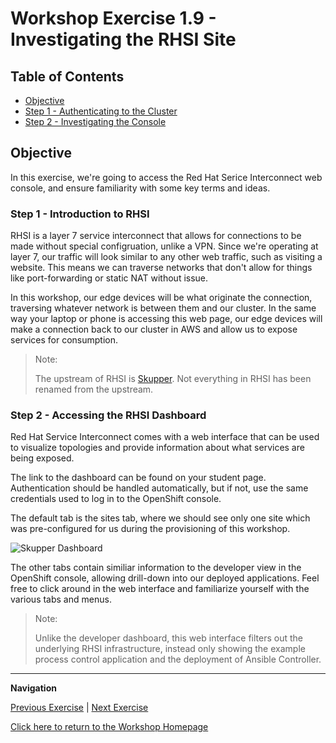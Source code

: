 # Workshop Exercise 1.9 - Investigating the RHSI Site

## Table of Contents

* [Objective](#objective)
* [Step 1 - Authenticating to the Cluster](#step-1---reviewing-the-code-repo-location)
* [Step 2 - Investigating the Console](#step-2---cloning-your-code-repo)

## Objective

In this exercise, we're going to access the Red Hat Serice Interconnect web console, and ensure familiarity with some key terms and ideas.

### Step 1 - Introduction to RHSI

RHSI is a layer 7 service interconnect that allows for connections to be made without special configruation, unlike a VPN. Since we're operating at layer 7, our traffic will look similar to any other web traffic, such as visiting a website. This means we can traverse networks that don't allow for things like port-forwarding or static NAT without issue.

In this workshop, our edge devices will be what originate the connection, traversing whatever network is between them and our cluster. In the same way your laptop or phone is accessing this web page, our edge devices will make a connection back to our cluster in AWS and allow us to expose services for consumption.

> Note:
> 
> The upstream of RHSI is [Skupper](https://skupper.io). Not everything in RHSI has been renamed from the upstream.

### Step 2 - Accessing the RHSI Dashboard

Red Hat Service Interconnect comes with a web interface that can be used to visualize topologies and provide information about what services are being exposed.

The link to the dashboard can be found on your student page. Authentication should be handled automatically, but if not, use the same credentials used to log in to the OpenShift console.

The default tab is the sites tab, where we should see only one site which was pre-configured for us during the provisioning of this workshop.

![Skupper Dashboard](../images/skupper-dashboard.png)

The other tabs contain similiar information to the developer view in the OpenShift console, allowing drill-down into our deployed applications. Feel free to click around in the web interface and familiarize yourself with the various tabs and menus.

> Note:
>
> Unlike the developer dashboard, this web interface filters out the underlying RHSI infrastructure, instead only showing the example process control application and the deployment of Ansible Controller.

---
**Navigation**

[Previous Exercise](../1.8-login-to-ocp/) | [Next Exercise](../2.1-oc-auth/)

[Click here to return to the Workshop Homepage](../README.md)
